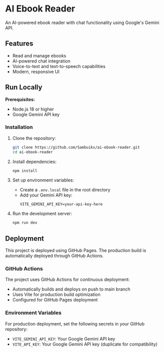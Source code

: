 # AI Ebook Reader

An AI-powered ebook reader with chat functionality using Google's Gemini API.

## Features

- Read and manage ebooks
- AI-powered chat integration
- Voice-to-text and text-to-speech capabilities
- Modern, responsive UI

## Run Locally

**Prerequisites:**
- Node.js 18 or higher
- Google Gemini API key

### Installation

1. Clone the repository:
   ```bash
   git clone https://github.com/Sambuiks/ai-ebook-reader.git
   cd ai-ebook-reader
   ```

2. Install dependencies:
   ```bash
   npm install
   ```

3. Set up environment variables:
   - Create a `.env.local` file in the root directory
   - Add your Gemini API key:
     ```
     VITE_GEMINI_API_KEY=your-api-key-here
     ```

4. Run the development server:
   ```bash
   npm run dev
   ```

## Deployment

This project is deployed using GitHub Pages. The production build is automatically deployed through GitHub Actions.

### GitHub Actions

The project uses GitHub Actions for continuous deployment:
- Automatically builds and deploys on push to main branch
- Uses Vite for production build optimization
- Configured for GitHub Pages deployment

### Environment Variables

For production deployment, set the following secrets in your GitHub repository:
- `VITE_GEMINI_API_KEY`: Your Google Gemini API key
- `VITE_API_KEY`: Your Google Gemini API key (duplicate for compatibility)
